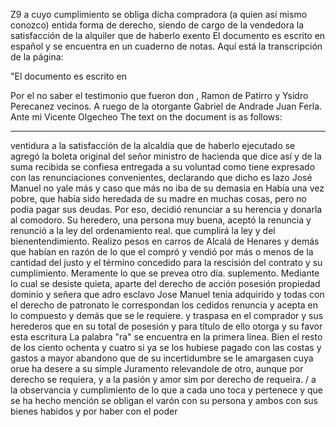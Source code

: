 Z9 a cuyo cumplimiento se obliga dicha compradora (a quien así mismo conozco) entida forma de derecho, siendo de cargo de la vendedora la satisfacción de la alquiler que de haberlo exento
El documento es escrito en español y se encuentra en un cuaderno de notas. Aquí está la transcripción de la página:

"El documento es escrito en

Por el no saber el testimonio que fueron don , Ramon de Patirro y Ysidro Perecanez vecinos. A ruego de la otorgante Gabriel de Andrade Juan Ferla. Ante mi Vicente Olgecheo
The text on the document is as follows:

---

ventidura a la satisfacción de la alcaldía que de haberlo ejecutado se agregó la boleta original del señor ministro de hacienda que dice así y de la suma recibida se confiesa entregada a su voluntad como tiene expresado con las renunciaciones convenientes, declarando que dicho es lazo José Manuel no yale más y caso que más no iba de su demasia en
Había una vez pobre, que había sido heredada de su madre en muchas cosas, pero no podía pagar sus deudas. Por eso, decidió renunciar a su herencia y donarla al comodoro. Su heredero, una persona muy buena, aceptó la renuncia y renunció a la ley del ordenamiento real.
que cumplirá la ley y del bienentendimiento. Realizo pesos en carros de Alcalá de Henares y demás que habían en razón de lo que el compró y vendió por más o menos de la cantidad del justo y el término concedido para la rescisión del contrato y su cumplimiento. Meramente lo que se prevea otro día.
suplemento. Mediante lo cual se desiste quieta, aparte del derecho de acción posesión propiedad dominio y señera que adro esclavo Jose Manuel tenia adquirido y todas con el derecho de patronato le correspondan los cedidos renuncia y acepta en lo compuesto y demás que se le requiere.
y traspasa en el comprador y sus herederos que en su total de posesión y para título de ello otorga y su favor esta escritura
La palabra "ra" se encuentra en la primera línea.
Bien el resto de los ciento ochenta y cuatro si ya se los hubiese pagado con las costas y gastos a mayor abandono que de su incertidumbre se le amargasen cuya orue ha desere a su simple Juramento relevandole de otro, aunque por derecho se requiera, y a la pasión y amor sim
por derecho de requeira. / a la observancia y cumplimiento de lo que a cada uno toca y pertenece y que se ha hecho mención se obligan el varón con su persona y ambos con sus bienes habidos y por haber con el poder